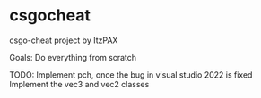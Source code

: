 # csgocheat
csgo-cheat project by ItzPAX

Goals: Do everything from scratch

TODO:
Implement pch, once the bug in visual studio 2022 is fixed
Implement the vec3 and vec2 classes